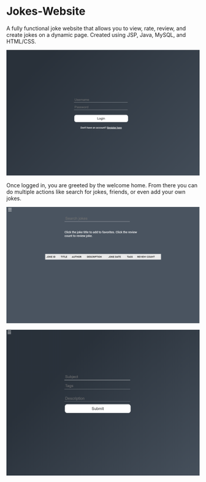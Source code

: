 # Jokes-Website
A fully functional joke website that allows you to view, rate, review, and create jokes on a dynamic page. Created using JSP, Java, MySQL, and HTML/CSS. 

![image](login.PNG)

Once logged in, you are greeted by the welcome home. From there you can do multiple actions like search for jokes, friends, or even add your own jokes.

![image](serach.PNG)

![image](addjokes.PNG)
